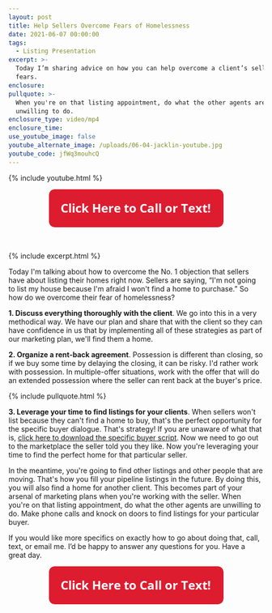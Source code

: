 ```yaml
---
layout: post
title: Help Sellers Overcome Fears of Homelessness
date: 2021-06-07 00:00:00
tags:
  - Listing Presentation
excerpt: >-
  Today I’m sharing advice on how you can help overcome a client’s selling
  fears.
enclosure:
pullquote: >-
  When you're on that listing appointment, do what the other agents are
  unwilling to do.
enclosure_type: video/mp4
enclosure_time:
use_youtube_image: false
youtube_alternate_image: /uploads/06-04-jacklin-youtube.jpg
youtube_code: jfWq3mouhcQ
---
```

{% include youtube.html %}

<center><a href="tel:6306382600"><img width="345" height="75" src="uploads/Button - 345.png" /></a></center>

&nbsp;

{% include excerpt.html %}

Today I'm talking about how to overcome the No. 1 objection that sellers have about listing their homes right now. Sellers are saying, “I'm not going to list my house because I'm afraid I won't find a home to purchase.” So how do we overcome their fear of homelessness?

**1\. Discuss everything thoroughly with the client**. We go into this in a very methodical way. We have our plan and share that with the client so they can have confidence in us that by implementing all of these strategies as part of our marketing plan, we'll find them a home.

**2\. Organize a rent-back agreement**. Possession is different than closing, so if we buy some time by delaying the closing, it can be risky. I'd rather work with possession. In multiple-offer situations, work with the offer that will do an extended possession where the seller can rent back at the buyer's price.

{% include pullquote.html %}

**3\. Leverage your time to find listings for your clients**. When sellers won't list because they can't find a home to buy, that's the perfect opportunity for the specific buyer dialogue. That's strategy\! If you are unaware of what that is, <u><a target="_blank" rel="noopener" href="https://join.gochicagolandhomes.com/ask/0f71d6291fda676980a5ebfe3bee64c6">click here to download the specific buyer script</a></u>. Now we need to go out to the marketplace the seller told you they like. Now you're leveraging your time to find the perfect home for that particular seller.

In the meantime, you're going to find other listings and other people that are moving. That's how you fill your pipeline listings in the future. By doing this, you will also find a home for another client. This becomes part of your arsenal of marketing plans when you're working with the seller. When you're on that listing appointment, do what the other agents are unwilling to do. Make phone calls and knock on doors to find listings for your particular buyer.

If you would like more specifics on exactly how to go about doing that, call, text, or email me. I’d be happy to answer any questions for you. Have a great day.

<center><a href="tel:6306382600"><img width="345" height="75" src="uploads/Button - 345.png" /></a></center>
